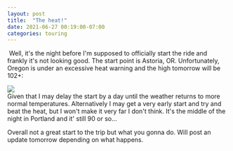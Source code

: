 ```yaml
---
layout: post
title:  "The heat!"
date: 2021-06-27 00:19:00-07:00
categories: touring
---
```

 Well, it's the night before I'm supposed to officially start the ride and frankly it's not looking good. The start point is Astoria, OR. Unfortunately, Oregon is under an excessive heat warning and the high tomorrow will be 102+:

  


[![](/assets/Screen%2BShot%2B2021-06-27%2Bat%2B12.16.41%2BAM.png)](/assets/Screen%2BShot%2B2021-06-27%2Bat%2B12.16.41%2BAM.png)  
Given that I may delay the start by a day until the weather returns to more normal temperatures. Alternatively I may get a very early start and try and beat the heat, but I won't make it very far I don't think. It's the middle of the night in Portland and it' still 90 or so...

Overall not a great start to the trip but what you gonna do. Will post an update tomorrow depending on what happens.


